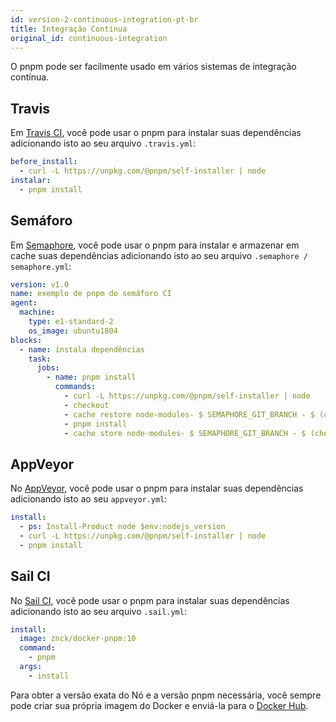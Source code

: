 ```yaml
---
id: version-2-continuous-integration-pt-br
title: Integração Contínua
original_id: continuous-integration
---
```


O pnpm pode ser facilmente usado em vários sistemas de integração contínua.

## Travis

Em [Travis CI](https://travis-ci.org/), você pode usar o pnpm para instalar suas dependências adicionando isto ao seu arquivo `.travis.yml`:

```yaml
before_install:
  - curl -L https://unpkg.com/@pnpm/self-installer | node
instalar:
  - pnpm install 
```

## Semáforo

Em [Semaphore](https://semaphoreci.com), você pode usar o pnpm para instalar e armazenar em cache suas dependências adicionando isto ao seu arquivo `.semaphore / semaphore.yml`:

```yaml
version: v1.0
name: exemplo de pnpm do semáforo CI
agent:
  machine:
    type: e1-standard-2
    os_image: ubuntu1804
blocks:
  - name: instala dependências
    task:
      jobs:
        - name: pnpm install
          commands:
            - curl -L https://unpkg.com/@pnpm/self-installer | node
            - checkout
            - cache restore node-modules- $ SEMAPHORE_GIT_BRANCH - $ (checksum package-lock.json), node-modules- $ SEMAPHORE_GIT_BRANCH, node-modules-master
            - pnpm install
            - cache store node-modules- $ SEMAPHORE_GIT_BRANCH - $ (checksum package-lock.json) node_modules
```

## AppVeyor

No [AppVeyor](https://www.appveyor.com/), você pode usar o pnpm para instalar suas dependências adicionando isto ao seu `appveyor.yml`:

```yaml
install:
  - ps: Install-Product node $env:nodejs_version
  - curl -L https://unpkg.com/@pnpm/self-installer | node
  - pnpm install
```

## Sail CI

No [Sail CI](https://sail.ci/), você pode usar o pnpm para instalar suas dependências adicionando isto ao seu arquivo `.sail.yml`:

```yaml
install:
  image: znck/docker-pnpm:10
  command:
    - pnpm
  args:
    - install
```
Para obter a versão exata do Nó e a versão pnpm necessária, você sempre pode criar sua própria imagem do Docker e enviá-la para o [Docker Hub](https://hub.docker.com/).
